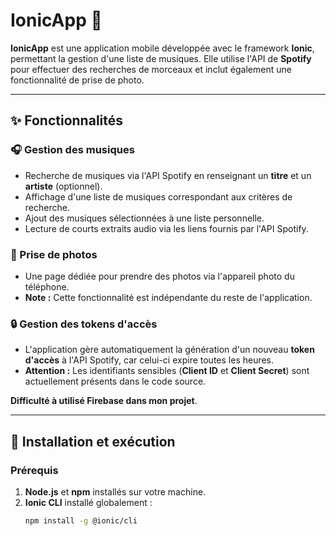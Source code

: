 # IonicApp 🎵

**IonicApp** est une application mobile développée avec le framework **Ionic**, permettant la gestion d'une liste de musiques. Elle utilise l'API de **Spotify** pour effectuer des recherches de morceaux et inclut également une fonctionnalité de prise de photo.

---

## ✨ Fonctionnalités

### 🎧 Gestion des musiques
- Recherche de musiques via l'API Spotify en renseignant un **titre** et un **artiste** (optionnel).
- Affichage d'une liste de musiques correspondant aux critères de recherche.
- Ajout des musiques sélectionnées à une liste personnelle.
- Lecture de courts extraits audio via les liens fournis par l'API Spotify.

### 📸 Prise de photos
- Une page dédiée pour prendre des photos via l'appareil photo du téléphone.
- **Note :** Cette fonctionnalité est indépendante du reste de l'application.

### 🔒 Gestion des tokens d'accès
- L'application gère automatiquement la génération d'un nouveau **token d'accès** à l'API Spotify, car celui-ci expire toutes les heures.
- **Attention :** Les identifiants sensibles (**Client ID** et **Client Secret**) sont actuellement présents dans le code source.

**Difficulté à utilisé Firebase dans mon projet**.

---

## 🚀 Installation et exécution

### Prérequis
1. **Node.js** et **npm** installés sur votre machine.
2. **Ionic CLI** installé globalement :
   ```bash
   npm install -g @ionic/cli
